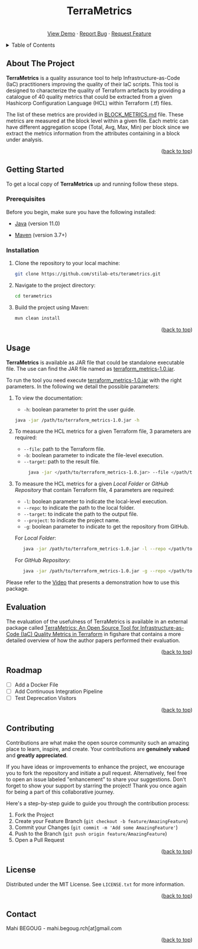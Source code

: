 <a name="readme-top"></a>

<div align="center">



<h1 align="center">TerraMetrics</h1>

  <p align="center">
    <br />
    <a href="https://www.youtube.com/">View Demo</a>
    ·
    <a href="https://github.com/stilab-ets/terametrics/issues">Report Bug</a>
    ·
    <a href="https://github.com/stilab-ets/terametrics/pulls">Request Feature</a>
  </p>

</div>



<!-- TABLE OF CONTENTS -->

<details>
  <summary>Table of Contents</summary>
  <ol>
    <li>
      <a href="#about-the-project">About The Project</a>
    </li>
    <li>
      <a href="#getting-started">Getting Started</a>
      <ul>
        <li><a href="#prerequisites">Prerequisites</a></li>
        <li><a href="#installation">Installation</a></li>
      </ul>
    </li>
    <li><a href="#usage">Usage</a></li>
    <li><a href="#evaluation">Empirical Validation</a> </li>
    <li><a href="#roadmap">Roadmap</a></li>
    <li><a href="#contributing">Contributing</a></li>
    <li><a href="#license">License</a></li>
    <li><a href="#contact">Contact</a></li>
    <li><a href="#acknowledgments">Acknowledgments</a></li>
  </ol>
</details>




<!-- ABOUT THE PROJECT -->

## About The Project

**TerraMetrics** is a quality assurance tool to help Infrastructure-as-Code (IaC) practitioners improving the quality of their 
IaC scripts. This tool is designed to characterize the quality of Terraform artefacts by providing a catalogue of 40 quality metrics 
that could be extracted from a given Hashicorp Configuration Language (HCL) within Terraform (.tf) files. 

The list of these metrics are provided in [BLOCK_METRICS.md](BLOCK_METRICS.md) file. These metrics are measured at the block level
within a given file. Each metric can have different aggregation scope (Total, Avg, Max, Min) per block since we extract the metrics information from the attributes containing in a block under analysis.

<p align="right">(<a href="#readme-top">back to top</a>)</p>


<!-- GETTING STARTED -->

## Getting Started

To get a local copy of **TerraMetrics** up and running follow these steps.

### Prerequisites

Before you begin, make sure you have the following installed:

- [Java](https://www.oracle.com/java/technologies/javase-downloads.html) (version 11.0)

- [Maven](https://maven.apache.org/download.cgi) (version 3.7+)


### Installation

1. Clone the repository to your local machine:

    ```bash
    git clone https://github.com/stilab-ets/terametrics.git
    ```

2. Navigate to the project directory:

    ```bash
    cd terametrics
    ```

3. Build the project using Maven:

    ```bash
    mvn clean install
    ```


<p align="right">(<a href="#readme-top">back to top</a>)</p>


<!-- USAGE EXAMPLES -->

## Usage 

**TerraMetrics** is available as JAR file that could be standalone executable file. The use can find the JAR file named as [terraform_metrics-1.0.jar](src/main/resources/terraform_metrics-1.0.jar).

To run the tool you need execute [terraform_metrics-1.0.jar](src/main/resources/terraform_metrics-1.0.jar) with the right parameters. In the following we detail the possible parameters:

1. To view the documentation:

    - ```-h```: boolean parameter to print the user guide.
   
    ```bash
    java -jar /path/to/terraform_metrics-1.0.jar -h
    ```

2. To measure the HCL metrics for a given Terraform file, 3 parameters are required:
  
   -  ```--file```: path to the Terraform file.
   -  ```-b```: boolean parameter to indicate the file-level execution.
   -  ```--target```: path to the result file.
   
   ```bash
        java -jar </path/to/terraform_metrics-1.0.jar> --file </path/to/file.tf> -b --target </path/to/target.json>
   ```

3. To measure the HCL metrics for a given *Local Folder* or *GitHub Repository* that contain Terraform file, 4 parameters are required:

   -  ```-l```: boolean parameter to indicate the local-level execution.
   -  ```--repo```: to indicate the path to the local folder.
   - ```--target```: to indicate the path to the output file.
   - ```--project```: to indicate the project name.
   - ```-g```: boolean parameter to indicate to get the repository from GitHub.

   For *Local Folder*: 

   ```bash
      java -jar /path/to/terraform_metrics-1.0.jar -l --repo </path/to/localrepo> --target </path/to/target.json> --project <projectName>
   ```

   For *GitHub Repository*:

   ```bash
      java -jar /path/to/terraform_metrics-1.0.jar -g --repo </path/to/localrepo> --target </path/to/target.json> --project <GitHubRepositoryFullName>
   ```

Please refer to the [Video](https://youtu.be/386prRYfLIk) that presents a demonstration how to use this package.

## Evaluation

The evaluation of the usefulness of TerraMetrics is available in an external package 
called [TerraMetrics: An Open Source Tool for Infrastructure-as-Code (IaC) Quality Metrics in Terraform](https://figshare.com/s/325c9bd2205ca644da41) 
in figshare that contains a more detailed overview of how the author papers performed their evaluation.

<p align="right">(<a href="#readme-top">back to top</a>)</p>

<!-- ROADMAP -->

## Roadmap

- [ ] Add a Docker File
- [ ] Add Continuous Integration Pipeline
- [ ] Test Deprecation Visitors

<p align="right">(<a href="#readme-top">back to top</a>)</p>



<!-- CONTRIBUTING -->

## Contributing

Contributions are what make the open source community such an amazing place to learn, inspire, and create. Your contributions are **genuinely valued** and **greatly appreciated**.

If you have ideas or improvements to enhance the project, we encourage you to fork the repository and initiate a pull request. Alternatively, feel free to open an issue labeled "enhancement" to share your suggestions. Don't forget to show your support by starring the project! Thank you once again for being a part of this collaborative journey.

Here's a step-by-step guide to guide you through the contribution process:

1. Fork the Project
2. Create your Feature Branch (`git checkout -b feature/AmazingFeature`)
3. Commit your Changes (`git commit -m 'Add some AmazingFeature'`)
4. Push to the Branch (`git push origin feature/AmazingFeature`)
5. Open a Pull Request

<p align="right">(<a href="#readme-top">back to top</a>)</p>



<!-- LICENSE -->

## License

Distributed under the MIT License. See `LICENSE.txt` for more information.

<p align="right">(<a href="#readme-top">back to top</a>)</p>



<!-- CONTACT -->

## Contact

Mahi BEGOUG - mahi.begoug.rch[at]gmail.com


<p align="right">(<a href="#readme-top">back to top</a>)</p>

